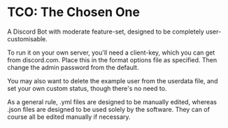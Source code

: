 # TCO: The Chosen One
A Discord Bot with moderate feature-set, designed to be completely user-customisable.

To run it on your own server, you'll need a client-key, which you can get from discord.com. Place this in the format options file as specified. Then change the admin password from the default. 

You may also want to delete the example user from the userdata file, and set your own custom status, though there's no need to.

As a general rule, .yml files are designed to be manually edited, whereas .json files are designed to be used solely by the software. They can of course all be edited manually if necessary.
